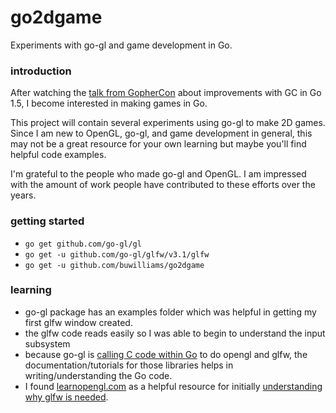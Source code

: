 # go2dgame

Experiments with go-gl and game development in Go.

### introduction
After watching the [talk from GopherCon](https://www.youtube.com/watch?v=aiv1JOfMjm0)
about improvements with GC in Go 1.5, I become interested in making games in Go.

This project will contain several experiments using go-gl to make 2D games. Since
I am new to OpenGL, go-gl, and game development in general, this may not
be a great resource for your own learning but maybe you'll find helpful code
examples.

I'm grateful to the people who made go-gl and OpenGL. I am impressed with the
amount of work people have contributed to these efforts over the years.

### getting started
- `go get github.com/go-gl/gl`
- `go get -u github.com/go-gl/glfw/v3.1/glfw`
- `go get -u github.com/buwilliams/go2dgame`

### learning

- go-gl package has an examples folder which was helpful in getting my first glfw
window created.
- the glfw code reads easily so I was able to begin to understand the input
  subsystem
- because go-gl is [calling C code within Go](https://golang.org/cmd/cgo/) to do opengl and glfw, the
  documentation/tutorials for those libraries helps in writing/understanding the Go code.
- I found [learnopengl.com](http://learnopengl.com) as a helpful resource for
  initially [understanding why glfw is needed](http://learnopengl.com/#!Getting-started/Creating-a-window).
